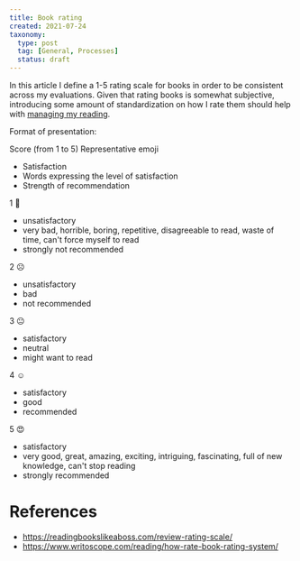 ```yaml
---
title: Book rating
created: 2021-07-24
taxonomy:
  type: post
  tag: [General, Processes]
  status: draft
---
```


In this article I define a 1-5 rating scale for books in order to be consistent across my evaluations. Given that rating books is somewhat subjective, introducing some amount of standardization on how I rate them should help with [managing my reading](../managing-your-reading/article.md).

Format of presentation:

Score (from 1 to 5) Representative emoji
* Satisfaction
* Words expressing the level of satisfaction
* Strength of recommendation

1 🤮
* unsatisfactory
* very bad, horrible, boring, repetitive, disagreeable to read, waste of time, can't force myself to read
* strongly not recommended

2 ☹️
* unsatisfactory
* bad
* not recommended

3 😐
* satisfactory
* neutral
* might want to read

4 ☺️
* satisfactory
* good
* recommended

5 😍
* satisfactory
* very good, great, amazing, exciting, intriguing, fascinating, full of new knowledge, can't stop reading
* strongly recommended

# References
* https://readingbookslikeaboss.com/review-rating-scale/
* https://www.writoscope.com/reading/how-rate-book-rating-system/
